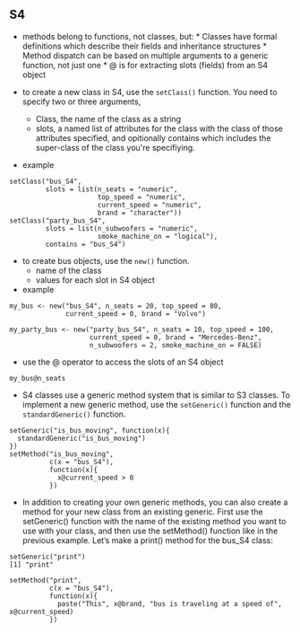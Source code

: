 ## S4
* methods belong to functions, not classes, but:
      * Classes have formal definitions which describe their fields and inheritance structures 
      * Method dispatch can be based on multiple arguments to a generic function, not just one
      * @ is for extracting slots (fields) from an S4 object
* to create a new class in S4, use the `setClass()` function. You need to specify two or three arguments, 
    * Class, the name of the class as a string
    * slots, a named list of attributes for the class with the class of those attributes specified, and 
    opitionally contains which includes the super-class of the class you're specifiying. 
    
* example
```
setClass("bus_S4",
         slots = list(n_seats = "numeric", 
                      top_speed = "numeric",
                      current_speed = "numeric",
                      brand = "character"))
setClass("party_bus_S4",
         slots = list(n_subwoofers = "numeric",
                      smoke_machine_on = "logical"),
         contains = "bus_S4")
```
* to create bus objects, use the `new()` function. 
    * name of the class
    * values for each slot in S4 object
* example
```
my_bus <- new("bus_S4", n_seats = 20, top_speed = 80, 
              current_speed = 0, brand = "Volvo")

my_party_bus <- new("party_bus_S4", n_seats = 10, top_speed = 100,
                    current_speed = 0, brand = "Mercedes-Benz", 
                    n_subwoofers = 2, smoke_machine_on = FALSE)
```
* use the @ operator to access the slots of an S4 object
```
my_bus@n_seats
```
* S4 classes use a generic method system that is similar to S3 classes. To implement a new 
generic method, use the `setGeneric()` function and the `standardGeneric()` function. 
```
setGeneric("is_bus_moving", function(x){
  standardGeneric("is_bus_moving")
})
setMethod("is_bus_moving",
          c(x = "bus_S4"),
          function(x){
            x@current_speed > 0
          })
```
* In addition to creating your own generic methods, you can also create a method for your new class from an existing generic. First use the setGeneric() function with the name of the existing method you want to use with your class, and then use the setMethod() function like in the previous example. Let’s make a print() method for the bus_S4 class:
```
setGeneric("print")
[1] "print"

setMethod("print",
          c(x = "bus_S4"),
          function(x){
            paste("This", x@brand, "bus is traveling at a speed of", x@current_speed)
          })
```





